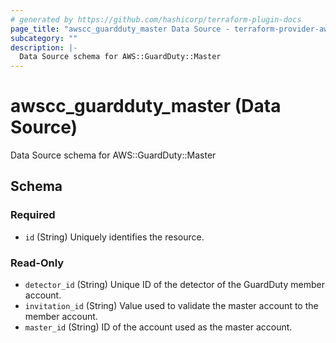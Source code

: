 ```yaml
---
# generated by https://github.com/hashicorp/terraform-plugin-docs
page_title: "awscc_guardduty_master Data Source - terraform-provider-awscc"
subcategory: ""
description: |-
  Data Source schema for AWS::GuardDuty::Master
---
```


# awscc_guardduty_master (Data Source)

Data Source schema for AWS::GuardDuty::Master



<!-- schema generated by tfplugindocs -->
## Schema

### Required

- `id` (String) Uniquely identifies the resource.

### Read-Only

- `detector_id` (String) Unique ID of the detector of the GuardDuty member account.
- `invitation_id` (String) Value used to validate the master account to the member account.
- `master_id` (String) ID of the account used as the master account.
